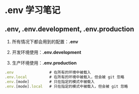# .env 学习笔记

## .env, .env.development, .env.production

1. 所有情况下都会用到的配置：**.env**

2. 开发环境使用：**.env.development**

3. 生产环境使用：**.env.production**


```js
.env                # 在所有的环境中被载入
.env.local          # 在所有的环境中被载入，但会被 git 忽略
.env.[mode]         # 只在指定的模式中被载入
.env.[mode].local   # 只在指定的模式中被载入，但会被 git 忽略
```
